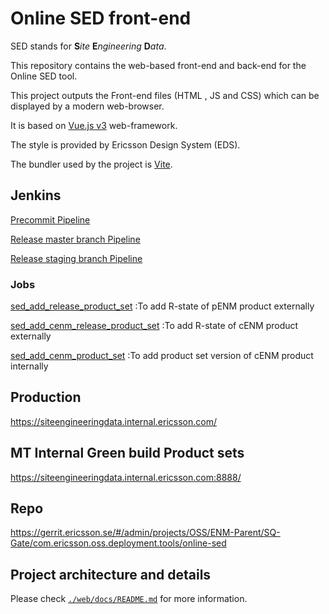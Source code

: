 # Online SED front-end

SED stands for **S***ite* **E***ngineering* **D***ata*.

This repository contains the web-based front-end and back-end for the Online SED tool.

This project outputs the Front-end files (HTML , JS and CSS) which can be displayed by a modern web-browser.

It is based on [Vue.js v3](https://v3.vuejs.org) web-framework.

The style is provided by Ericsson Design System (EDS).

The bundler used by the project is [Vite](https://vitejs.dev).

## Jenkins

[Precommit Pipeline](https://fem16s11-eiffel004.eiffel.gic.ericsson.se:8443/jenkins/job/online-sed_precommit/)

[Release master branch Pipeline](https://fem16s11-eiffel004.eiffel.gic.ericsson.se:8443/jenkins/job/online-sed/)

[Release staging branch Pipeline](https://fem16s11-eiffel004.eiffel.gic.ericsson.se:8443/jenkins/job/online-sed_staging/)

### Jobs
[sed_add_release_product_set](https://fem16s11-eiffel004.eiffel.gic.ericsson.se:8443/jenkins/job/sed_add_release_product_set/)
:To add R-state of pENM product externally

[sed_add_cenm_release_product_set](https://fem16s11-eiffel004.eiffel.gic.ericsson.se:8443/jenkins/job/sed_add_cenm_release_product_set/)
:To add R-state of cENM product externally

[sed_add_cenm_product_set](https://fem16s11-eiffel004.eiffel.gic.ericsson.se:8443/jenkins/job/sed_add_cenm_product_set/)
:To add product set version of cENM product internally

## Production

https://siteengineeringdata.internal.ericsson.com/

## MT Internal Green build Product sets

https://siteengineeringdata.internal.ericsson.com:8888/

## Repo

https://gerrit.ericsson.se/#/admin/projects/OSS/ENM-Parent/SQ-Gate/com.ericsson.oss.deployment.tools/online-sed

## Project architecture and details

Please check [`./web/docs/README.md`](./docs/README.md) for more information.
